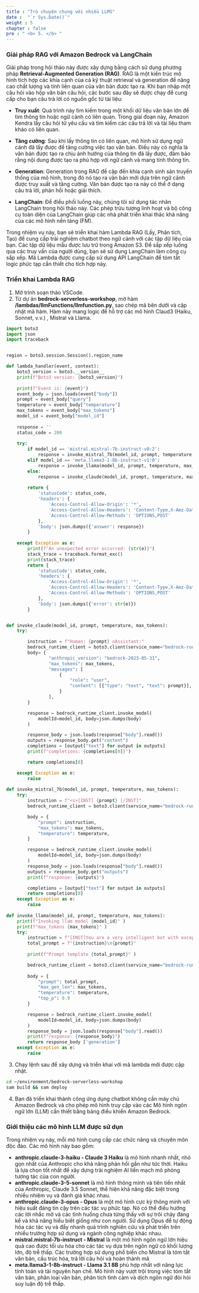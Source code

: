 ```yaml
---
title : "Trò chuyện chung với nhiều LLMS"
date :  "`r Sys.Date()`" 
weight : 5 
chapter : false
pre : " <b> 5. </b> "
---
```

### Giải pháp RAG với Amazon Bedrock và LangChain
Giải pháp trong hội thảo này được xây dựng bằng cách sử dụng phương pháp **Retrieval-Augmented Generation (RAG)**. RAG là một kiến ​​trúc mô hình tích hợp các khía cạnh của cả kỹ thuật retrieval và generation để nâng cao chất lượng và tính liên quan của văn bản được tạo ra.
Khi bạn nhập một câu hỏi vào hộp văn bản câu hỏi, các bước sau đây sẽ được chạy để cung cấp cho bạn câu trả lời có nguồn gốc từ tài liệu:

- **Truy xuất**: Quá trình này tìm kiếm trong một khối dữ liệu văn bản lớn để tìm thông tin hoặc ngữ cảnh có liên quan. Trong giai đoạn này, Amazon Kendra lấy câu hỏi từ yêu cầu và tìm kiếm các câu trả lời và tài liệu tham khảo có liên quan.

- **Tăng cường**: Sau khi lấy thông tin có liên quan, mô hình sử dụng ngữ cảnh đã lấy được để tăng cường việc tạo văn bản. Điều này có nghĩa là văn bản được tạo ra chịu ảnh hưởng của thông tin đã lấy được, đảm bảo rằng nội dung được tạo ra phù hợp với ngữ cảnh và mang tính thông tin.

- **Generation**: Generation trong RAG đề cập đến khía cạnh sinh sản truyền thống của mô hình, trong đó nó tạo ra văn bản mới dựa trên ngữ cảnh được truy xuất và tăng cường. Văn bản được tạo ra này có thể ở dạng câu trả lời, phản hồi hoặc giải thích.

- **LangChain**: Để điều phối luồng này, chúng tôi sử dụng tác nhân LangChain trong hội thảo này. Các phép trừu tượng linh hoạt và bộ công cụ toàn diện của LangChain giúp các nhà phát triển khai thác khả năng của các mô hình nền tảng (FM).

Trong nhiệm vụ này, bạn sẽ triển khai hàm Lambda RAG (Lấy, Phân tích, Tạo) để cung cấp trải nghiệm chatbot theo ngữ cảnh với các tập dữ liệu của bạn. Các tập dữ liệu mẫu được lưu trữ trong Amazon S3. Để sắp xếp luồng qua các truy vấn của người dùng, bạn sẽ sử dụng LangChain làm công cụ sắp xếp. Mã Lambda được cung cấp sử dụng API LangChain để tóm tắt logic phức tạp cần thiết cho tích hợp này.

### Triển khai Lambda RAG
1. Mở trình soạn thảo VSCode.
2. Từ dự án **bedrock-serverless-workshop**, mở hàm **/lambdas/llmFunctions/llmfunction.py**, sao chép mã bên dưới và cập nhật mã hàm. Hàm này mang logic để hỗ trợ các mô hình Claud3 (Haiku, Sonnet, v.v.) , Mistral và Llama.
```python
import boto3
import json
import traceback


region = boto3.session.Session().region_name

def lambda_handler(event, context):
    boto3_version = boto3.__version__
    print(f"Boto3 version: {boto3_version}")
    
    print(f"Event is: {event}")
    event_body = json.loads(event["body"])
    prompt = event_body["query"]
    temperature = event_body["temperature"]
    max_tokens = event_body["max_tokens"]
    model_id = event_body["model_id"]
    
    response = ''
    status_code = 200
    
    try:
        if model_id == 'mistral.mistral-7b-instruct-v0:2':
            response = invoke_mistral_7b(model_id, prompt, temperature, max_tokens)
        elif model_id == 'meta.llama3-1-8b-instruct-v1:0':
            response = invoke_llama(model_id, prompt, temperature, max_tokens)
        else:
            response = invoke_claude(model_id, prompt, temperature, max_tokens)
            
        return {
            'statusCode': status_code,
            'headers': {
                'Access-Control-Allow-Origin': '*',
                'Access-Control-Allow-Headers': 'Content-Type,X-Amz-Date,Authorization,X-Api-Key,X-Amz-Security-Token',
                'Access-Control-Allow-Methods': 'OPTIONS,POST'
            },
            'body': json.dumps({'answer': response})
        }
            
    except Exception as e:
        print(f"An unexpected error occurred: {str(e)}")
        stack_trace = traceback.format_exc()
        print(stack_trace)
        return {
            'statusCode': status_code,
            'headers': {
                'Access-Control-Allow-Origin': '*',
                'Access-Control-Allow-Headers': 'Content-Type,X-Amz-Date,Authorization,X-Api-Key,X-Amz-Security-Token',
                'Access-Control-Allow-Methods': 'OPTIONS,POST'
            },
            'body': json.dumps({'error': str(e)})
        }


def invoke_claude(model_id, prompt, temperature, max_tokens):
    try:

        instruction = f"Human: {prompt} nAssistant:"
        bedrock_runtime_client = boto3.client(service_name="bedrock-runtime", region_name=region)
        body= {
                "anthropic_version": "bedrock-2023-05-31",
                "max_tokens": max_tokens,
                "messages": [
                    {
                        "role": "user",
                        "content": [{"type": "text", "text": prompt}],
                    }
                ],
        }

        response = bedrock_runtime_client.invoke_model(
            modelId=model_id, body=json.dumps(body)
        )

        response_body = json.loads(response["body"].read())
        outputs = response_body.get("content")
        completions = [output["text"] for output in outputs]
        print(f"completions: {completions[0]}")

        return completions[0]

    except Exception as e:
        raise
        
def invoke_mistral_7b(model_id, prompt, temperature, max_tokens):
    try:
        instruction = f"<s>[INST] {prompt} [/INST]"
        bedrock_runtime_client = boto3.client(service_name="bedrock-runtime", region_name=region)

        body = {
            "prompt": instruction,
            "max_tokens": max_tokens,
            "temperature": temperature,
        }

        response = bedrock_runtime_client.invoke_model(
            modelId=model_id, body=json.dumps(body)
        )
        response_body = json.loads(response["body"].read())
        outputs = response_body.get("outputs")
        print(f"response: {outputs}")

        completions = [output["text"] for output in outputs]
        return completions[0]
    except Exception as e:
        raise
        
def invoke_llama(model_id, prompt, temperature, max_tokens):
    print(f"Invoking llam model {model_id}" )
    print(f"max_tokens {max_tokens}" )
    try:
        instruction = f"[INST]You are a very intelligent bot with exceptional critical thinking, help me answering below question.[/INST]"
        total_prompt = f"{instruction}\n{prompt}" 
        
        print(f"Prompt template {total_prompt}" )

        bedrock_runtime_client = boto3.client(service_name="bedrock-runtime", region_name=region)
        
        body = {
            "prompt": total_prompt,
            "max_gen_len": max_tokens,
            "temperature": temperature,
            "top_p": 0.9
        }

        response = bedrock_runtime_client.invoke_model(
            modelId=model_id, body=json.dumps(body)
        )
        response_body = json.loads(response["body"].read())
        print(f"response: {response_body}")
        return response_body ['generation']
    except Exception as e:
        raise
```
3. Chạy lệnh sau để xây dựng và triển khai với mã lambda mới được cập nhật.
```bash
cd ~/environment/bedrock-serverless-workshop
sam build && sam deploy
```
4. Bạn đã triển khai thành công ứng dụng chatbot không cần máy chủ Amazon Bedrock và cho phép mô hình truy cập vào các Mô hình ngôn ngữ lớn (LLM) cần thiết bằng bảng điều khiển Amazon Bedrock.

### Giới thiệu các mô hình LLM được sử dụn
Trong nhiệm vụ này, mỗi mô hình cung cấp các chức năng và chuyên môn độc đáo. Các mô hình này bao gồm:
- **anthropic.claude-3-haiku - Claude 3 Haiku** là mô hình nhanh nhất, nhỏ gọn nhất của Anthropic cho khả năng phản hồi gần như tức thời. Haiku là lựa chọn tốt nhất để xây dựng trải nghiệm AI liền mạch mô phỏng tương tác của con người.
- **anthropic.claude-3-5-sonnet** là mô hình thông minh và tiên tiến nhất của Anthropic, Claude 3.5 Sonnet, thể hiện khả năng đặc biệt trong nhiều nhiệm vụ và đánh giá khác nhau.
- **anthropic.claude-3-opus - Opus** là một mô hình cực kỳ thông minh với hiệu suất đáng tin cậy trên các tác vụ phức tạp. Nó có thể điều hướng các lời nhắc mở và các tình huống chưa từng thấy với sự trôi chảy đáng kể và khả năng hiểu biết giống như con người. Sử dụng Opus để tự động hóa các tác vụ và đẩy nhanh quá trình nghiên cứu và phát triển trên nhiều trường hợp sử dụng và ngành công nghiệp khác nhau.
- **mistral.mistral-7b-instruct - Mistral** là một mô hình ngôn ngữ lớn hiệu quả cao được tối ưu hóa cho các tác vụ dựa trên ngôn ngữ có khối lượng lớn, độ trễ thấp. Các trường hợp sử dụng phổ biến cho Mistral là tóm tắt văn bản, cấu trúc hóa, trả lời câu hỏi và hoàn thành mã
- **meta.llama3-1-8b-instruct - Llama 3.1 8B** phù hợp nhất với năng lực tính toán và tài nguyên hạn chế. Mô hình này vượt trội trong việc tóm tắt văn bản, phân loại văn bản, phân tích tình cảm và dịch ngôn ngữ đòi hỏi suy luận độ trễ thấp.